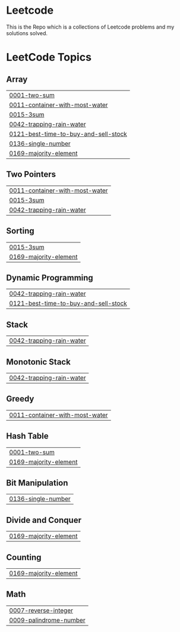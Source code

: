 # Leetcode
This is the Repo which is a collections of Leetcode problems and my solutions solved. 

<!---LeetCode Topics Start-->
# LeetCode Topics
## Array
|  |
| ------- |
| [0001-two-sum](https://github.com/1011mohitsingh/Leetcode/tree/master/0001-two-sum) |
| [0011-container-with-most-water](https://github.com/1011mohitsingh/Leetcode/tree/master/0011-container-with-most-water) |
| [0015-3sum](https://github.com/1011mohitsingh/Leetcode/tree/master/0015-3sum) |
| [0042-trapping-rain-water](https://github.com/1011mohitsingh/Leetcode/tree/master/0042-trapping-rain-water) |
| [0121-best-time-to-buy-and-sell-stock](https://github.com/1011mohitsingh/Leetcode/tree/master/0121-best-time-to-buy-and-sell-stock) |
| [0136-single-number](https://github.com/1011mohitsingh/Leetcode/tree/master/0136-single-number) |
| [0169-majority-element](https://github.com/1011mohitsingh/Leetcode/tree/master/0169-majority-element) |
## Two Pointers
|  |
| ------- |
| [0011-container-with-most-water](https://github.com/1011mohitsingh/Leetcode/tree/master/0011-container-with-most-water) |
| [0015-3sum](https://github.com/1011mohitsingh/Leetcode/tree/master/0015-3sum) |
| [0042-trapping-rain-water](https://github.com/1011mohitsingh/Leetcode/tree/master/0042-trapping-rain-water) |
## Sorting
|  |
| ------- |
| [0015-3sum](https://github.com/1011mohitsingh/Leetcode/tree/master/0015-3sum) |
| [0169-majority-element](https://github.com/1011mohitsingh/Leetcode/tree/master/0169-majority-element) |
## Dynamic Programming
|  |
| ------- |
| [0042-trapping-rain-water](https://github.com/1011mohitsingh/Leetcode/tree/master/0042-trapping-rain-water) |
| [0121-best-time-to-buy-and-sell-stock](https://github.com/1011mohitsingh/Leetcode/tree/master/0121-best-time-to-buy-and-sell-stock) |
## Stack
|  |
| ------- |
| [0042-trapping-rain-water](https://github.com/1011mohitsingh/Leetcode/tree/master/0042-trapping-rain-water) |
## Monotonic Stack
|  |
| ------- |
| [0042-trapping-rain-water](https://github.com/1011mohitsingh/Leetcode/tree/master/0042-trapping-rain-water) |
## Greedy
|  |
| ------- |
| [0011-container-with-most-water](https://github.com/1011mohitsingh/Leetcode/tree/master/0011-container-with-most-water) |
## Hash Table
|  |
| ------- |
| [0001-two-sum](https://github.com/1011mohitsingh/Leetcode/tree/master/0001-two-sum) |
| [0169-majority-element](https://github.com/1011mohitsingh/Leetcode/tree/master/0169-majority-element) |
## Bit Manipulation
|  |
| ------- |
| [0136-single-number](https://github.com/1011mohitsingh/Leetcode/tree/master/0136-single-number) |
## Divide and Conquer
|  |
| ------- |
| [0169-majority-element](https://github.com/1011mohitsingh/Leetcode/tree/master/0169-majority-element) |
## Counting
|  |
| ------- |
| [0169-majority-element](https://github.com/1011mohitsingh/Leetcode/tree/master/0169-majority-element) |
## Math
|  |
| ------- |
| [0007-reverse-integer](https://github.com/1011mohitsingh/Leetcode/tree/master/0007-reverse-integer) |
| [0009-palindrome-number](https://github.com/1011mohitsingh/Leetcode/tree/master/0009-palindrome-number) |
<!---LeetCode Topics End-->